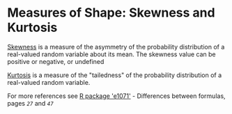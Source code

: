 # Measures of Shape: Skewness and Kurtosis


[Skewness](https://en.wikipedia.org/wiki/Skewness) is a measure of the asymmetry of the probability distribution of a real-valued random variable about its mean. The skewness value can be positive or negative, or undefined

[Kurtosis](https://en.wikipedia.org/wiki/Kurtosis#Mesokurtic) is a measure of the "tailedness" of the probability distribution of a real-valued random variable.



For more references see [R package 'e1071'](https://www.google.com/url?sa=t&rct=j&q=&esrc=s&source=web&cd=1&cad=rja&uact=8&ved=0ahUKEwjDw8PLkavbAhUBApoKHf0dB4wQFggqMAA&url=https%3A%2F%2Fcran.r-project.org%2Fweb%2Fpackages%2Fe1071%2Fe1071.pdf&usg=AOvVaw02nj4Mk-mh5km97z9ukTdc) - Differences between formulas, pages *`27`* and *`47`*